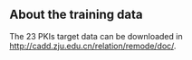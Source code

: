 

## About the training data

The 23 PKIs target data can be downloaded in http://cadd.zju.edu.cn/relation/remode/doc/.
